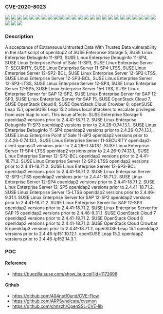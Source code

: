 ### [CVE-2020-8023](https://cve.mitre.org/cgi-bin/cvename.cgi?name=CVE-2020-8023)
![](https://img.shields.io/static/v1?label=Product&message=SUSE%20Enterprise%20Storage%205&color=blue)
![](https://img.shields.io/static/v1?label=Product&message=SUSE%20Linux%20Enterprise%20Debuginfo%2011-SP3&color=blue)
![](https://img.shields.io/static/v1?label=Product&message=SUSE%20Linux%20Enterprise%20Debuginfo%2011-SP4&color=blue)
![](https://img.shields.io/static/v1?label=Product&message=SUSE%20Linux%20Enterprise%20Point%20of%20Sale%2011-SP3&color=blue)
![](https://img.shields.io/static/v1?label=Product&message=SUSE%20Linux%20Enterprise%20Server%2011-SECURITY&color=blue)
![](https://img.shields.io/static/v1?label=Product&message=SUSE%20Linux%20Enterprise%20Server%2011-SP4-LTSS&color=blue)
![](https://img.shields.io/static/v1?label=Product&message=SUSE%20Linux%20Enterprise%20Server%2012-SP2-BCL&color=blue)
![](https://img.shields.io/static/v1?label=Product&message=SUSE%20Linux%20Enterprise%20Server%2012-SP2-LTSS&color=blue)
![](https://img.shields.io/static/v1?label=Product&message=SUSE%20Linux%20Enterprise%20Server%2012-SP3-BCL&color=blue)
![](https://img.shields.io/static/v1?label=Product&message=SUSE%20Linux%20Enterprise%20Server%2012-SP3-LTSS&color=blue)
![](https://img.shields.io/static/v1?label=Product&message=SUSE%20Linux%20Enterprise%20Server%2012-SP4&color=blue)
![](https://img.shields.io/static/v1?label=Product&message=SUSE%20Linux%20Enterprise%20Server%2012-SP5&color=blue)
![](https://img.shields.io/static/v1?label=Product&message=SUSE%20Linux%20Enterprise%20Server%2015-LTSS&color=blue)
![](https://img.shields.io/static/v1?label=Product&message=SUSE%20Linux%20Enterprise%20Server%20for%20SAP%2012-SP2&color=blue)
![](https://img.shields.io/static/v1?label=Product&message=SUSE%20Linux%20Enterprise%20Server%20for%20SAP%2012-SP3&color=blue)
![](https://img.shields.io/static/v1?label=Product&message=SUSE%20Linux%20Enterprise%20Server%20for%20SAP%2015&color=blue)
![](https://img.shields.io/static/v1?label=Product&message=SUSE%20OpenStack%20Cloud%207&color=blue)
![](https://img.shields.io/static/v1?label=Product&message=SUSE%20OpenStack%20Cloud%208&color=blue)
![](https://img.shields.io/static/v1?label=Product&message=SUSE%20OpenStack%20Cloud%20Crowbar%208&color=blue)
![](https://img.shields.io/static/v1?label=Product&message=openSUSE%20Leap%2015.1&color=blue)
![](https://img.shields.io/static/v1?label=Product&message=openSUSE%20Leap%2015.2&color=blue)
![](https://img.shields.io/static/v1?label=Version&message=openldap2%3C%202.4.26-0.74.13.1%2C%20&color=brighgreen)
![](https://img.shields.io/static/v1?label=Version&message=openldap2%3C%202.4.41-18.71.2%20&color=brighgreen)
![](https://img.shields.io/static/v1?label=Version&message=openldap2%3C%202.4.46-9.31.1%20&color=brighgreen)
![](https://img.shields.io/static/v1?label=Version&message=openldap2%3C%202.4.46-lp151.10.12.1%20&color=brighgreen)
![](https://img.shields.io/static/v1?label=Version&message=openldap2%3C%202.4.46-lp152.14.3.1%20&color=brighgreen)
![](https://img.shields.io/static/v1?label=Version&message=openldap2-client-openssl1%3C%202.4.26-0.74.13.1%20&color=brighgreen)
![](https://img.shields.io/static/v1?label=Vulnerability&message=CWE-349%3A%20Acceptance%20of%20Extraneous%20Untrusted%20Data%20With%20Trusted%20Data&color=brighgreen)

### Description

A acceptance of Extraneous Untrusted Data With Trusted Data vulnerability in the start script of openldap2 of SUSE Enterprise Storage 5, SUSE Linux Enterprise Debuginfo 11-SP3, SUSE Linux Enterprise Debuginfo 11-SP4, SUSE Linux Enterprise Point of Sale 11-SP3, SUSE Linux Enterprise Server 11-SECURITY, SUSE Linux Enterprise Server 11-SP4-LTSS, SUSE Linux Enterprise Server 12-SP2-BCL, SUSE Linux Enterprise Server 12-SP2-LTSS, SUSE Linux Enterprise Server 12-SP3-BCL, SUSE Linux Enterprise Server 12-SP3-LTSS, SUSE Linux Enterprise Server 12-SP4, SUSE Linux Enterprise Server 12-SP5, SUSE Linux Enterprise Server 15-LTSS, SUSE Linux Enterprise Server for SAP 12-SP2, SUSE Linux Enterprise Server for SAP 12-SP3, SUSE Linux Enterprise Server for SAP 15, SUSE OpenStack Cloud 7, SUSE OpenStack Cloud 8, SUSE OpenStack Cloud Crowbar 8; openSUSE Leap 15.1, openSUSE Leap 15.2 allows local attackers to escalate privileges from user ldap to root. This issue affects: SUSE Enterprise Storage 5 openldap2 versions prior to 2.4.41-18.71.2. SUSE Linux Enterprise Debuginfo 11-SP3 openldap2 versions prior to 2.4.26-0.74.13.1,. SUSE Linux Enterprise Debuginfo 11-SP4 openldap2 versions prior to 2.4.26-0.74.13.1,. SUSE Linux Enterprise Point of Sale 11-SP3 openldap2 versions prior to 2.4.26-0.74.13.1,. SUSE Linux Enterprise Server 11-SECURITY openldap2-client-openssl1 versions prior to 2.4.26-0.74.13.1. SUSE Linux Enterprise Server 11-SP4-LTSS openldap2 versions prior to 2.4.26-0.74.13.1,. SUSE Linux Enterprise Server 12-SP2-BCL openldap2 versions prior to 2.4.41-18.71.2. SUSE Linux Enterprise Server 12-SP2-LTSS openldap2 versions prior to 2.4.41-18.71.2. SUSE Linux Enterprise Server 12-SP3-BCL openldap2 versions prior to 2.4.41-18.71.2. SUSE Linux Enterprise Server 12-SP3-LTSS openldap2 versions prior to 2.4.41-18.71.2. SUSE Linux Enterprise Server 12-SP4 openldap2 versions prior to 2.4.41-18.71.2. SUSE Linux Enterprise Server 12-SP5 openldap2 versions prior to 2.4.41-18.71.2. SUSE Linux Enterprise Server 15-LTSS openldap2 versions prior to 2.4.46-9.31.1. SUSE Linux Enterprise Server for SAP 12-SP2 openldap2 versions prior to 2.4.41-18.71.2. SUSE Linux Enterprise Server for SAP 12-SP3 openldap2 versions prior to 2.4.41-18.71.2. SUSE Linux Enterprise Server for SAP 15 openldap2 versions prior to 2.4.46-9.31.1. SUSE OpenStack Cloud 7 openldap2 versions prior to 2.4.41-18.71.2. SUSE OpenStack Cloud 8 openldap2 versions prior to 2.4.41-18.71.2. SUSE OpenStack Cloud Crowbar 8 openldap2 versions prior to 2.4.41-18.71.2. openSUSE Leap 15.1 openldap2 versions prior to 2.4.46-lp151.10.12.1. openSUSE Leap 15.2 openldap2 versions prior to 2.4.46-lp152.14.3.1.

### POC

#### Reference
- https://bugzilla.suse.com/show_bug.cgi?id=1172698

#### Github
- https://github.com/404notf0und/CVE-Flow
- https://github.com/ARPSyndicate/cvemon
- https://github.com/chnzzh/OpenSSL-CVE-lib

